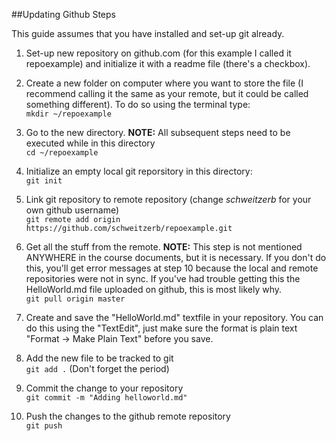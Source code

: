 ##Updating Github Steps

This guide assumes that you have installed and set-up git already.

1) Set-up new repository on github.com (for this example I called it repoexample) and initialize it with a readme file (there's a checkbox).

2) Create a new folder on computer where you want to store the file (I recommend calling it the same as your remote, but it could be called something different). To do so using the terminal type:  
    `mkdir ~/repoexample`

3) Go to the new directory. **NOTE:** All subsequent steps need to be executed while in this directory  
   `cd ~/repoexample`

4) Initialize an empty local git reporsitory in this directory:  
    `git init`

5) Link git repository to remote repository  (change *schweitzerb* for your own github username)  
    `git remote add origin https://github.com/schweitzerb/repoexample.git`

6) Get all the stuff from the remote. **NOTE:** This step is not mentioned ANYWHERE in the course documents, but it is necessary. If you don't do this, you'll get error messages at step 10 because the local and remote repositories were not in sync. If you've had trouble getting this the HelloWorld.md file uploaded on github, this is most likely why.  
    `git pull origin master`

7) Create and save the "HelloWorld.md" textfile in your repository. You can do this using the "TextEdit", just make sure the format is plain text "Format -> Make Plain Text" before you save.

8) Add the new file to be tracked to git  
    `git add .` (Don't forget the period)

9) Commit the change to your repository  
    `git commit -m "Adding helloworld.md"`

10) Push the changes to the github remote repository  
    `git push`  



